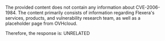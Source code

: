 The provided content does not contain any information about CVE-2006-1984. The content primarily consists of information regarding Flexera's services, products, and vulnerability research team, as well as a placeholder page from OVHcloud.

Therefore, the response is: UNRELATED
